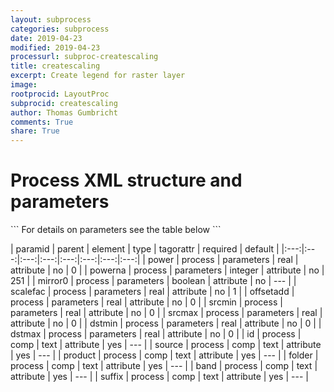 ```yaml
---
layout: subprocess
categories: subprocess
date: 2019-04-23
modified: 2019-04-23
processurl: subproc-createscaling
title: createscaling
excerpt: Create legend for raster layer
image: 
rootprocid: LayoutProc
subprocid: createscaling
author: Thomas Gumbricht
comments: True
share: True
---
```


<h1 class='foot-description'>Process XML structure and parameters</h1>
```
For details on parameters see the table below
<?xml version="1.0" ?>
<process>
  <!--Generated from python-->
  <userproj plotid="yourplotid" projectid="yourprojectid" siteid="yoursiteid" system="systemid" tractid="yourtractid" userid="youruserid"/>
  <period endday="DD" endmonth="MM" endyear="YYYY" seasonendday="DD" seasonendmonth="MM" seasonstartday="DD" seasonstartmonth="MM" startday="DD" startmonth="MM" startyear="YYYY" timestep="timestep"/>
  <parameters dstmax="xyz.abc" dstmin="xyz.abc" mirror0="True/False" offsetadd="xyz.abc" power="xyz.abc" powerna="xyz" scalefac="xyz.abc" srcmax="xyz.abc" srcmin="xyz.abc"/>
  <comp band="txtstring" folder="txtstring" id="txtstring" product="txtstring" source="txtstring" suffix="txtstring"/>
</process>
```

| paramid | parent | element | type | tagorattr | required | default |
|:---:|:---:|:---:|:---:|:---:|:---:|:---:|:---:|
| power | process | parameters | real | attribute | no | 0 |
| powerna | process | parameters | integer | attribute | no | 251 |
| mirror0 | process | parameters | boolean | attribute | no | --- |
| scalefac | process | parameters | real | attribute | no | 1 |
| offsetadd | process | parameters | real | attribute | no | 0 |
| srcmin | process | parameters | real | attribute | no | 0 |
| srcmax | process | parameters | real | attribute | no | 0 |
| dstmin | process | parameters | real | attribute | no | 0 |
| dstmax | process | parameters | real | attribute | no | 0 |
| id | process | comp | text | attribute | yes | --- |
| source | process | comp | text | attribute | yes | --- |
| product | process | comp | text | attribute | yes | --- |
| folder | process | comp | text | attribute | yes | --- |
| band | process | comp | text | attribute | yes | --- |
| suffix | process | comp | text | attribute | yes | --- |
